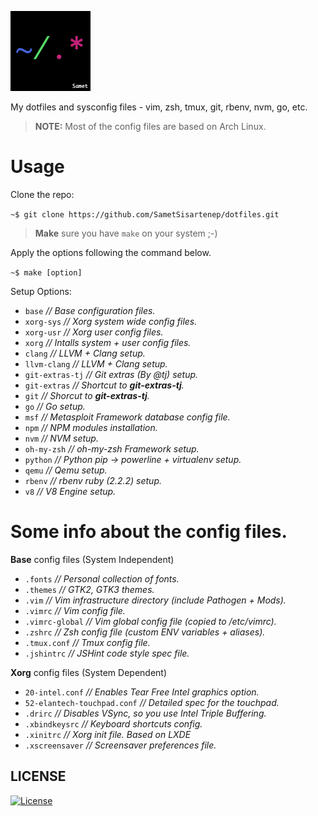 ![dotfiles logo](dotfiles-logo.png)

My dotfiles and sysconfig files - vim, zsh, tmux, git, rbenv, nvm, go, etc.

> **NOTE:**
> Most of the config files are based on Arch Linux.

# Usage

Clone the repo:

`~$ git clone https://github.com/SametSisartenep/dotfiles.git`

> **Make** sure you have `make` on your system ;-)

Apply the options following the command below.

`~$ make [option]`

Setup Options:

- `base` _// Base configuration files._
- `xorg-sys` _// Xorg system wide config files._
- `xorg-usr` _// Xorg user config files._
- `xorg` _// Intalls system + user config files._
- `clang` _// LLVM + Clang setup._
- `llvm-clang` _// LLVM + Clang setup._
- `git-extras-tj` _// Git extras (By @tj) setup._
- `git-extras` _// Shortcut to **git-extras-tj**._
- `git` _// Shorcut to **git-extras-tj**._
- `go` _// Go setup._
- `msf` _// Metasploit Framework database config file._
- `npm` _// NPM modules installation._
- `nvm` _// NVM setup._
- `oh-my-zsh` _// oh-my-zsh Framework setup._
- `python` _// Python pip -> powerline + virtualenv setup._
- `qemu` _// Qemu setup._
- `rbenv` _// rbenv ruby (2.2.2) setup._
- `v8` _// V8 Engine setup._

# Some info about the config files.

**Base** config files (System Independent)

- `.fonts` *// Personal collection of fonts.*
- `.themes` *// GTK2, GTK3 themes.*
- `.vim` *// Vim infrastructure directory (include Pathogen + Mods).*
- `.vimrc` *// Vim config file.*
- `.vimrc-global` *// Vim global config file (copied to /etc/vimrc).*
- `.zshrc` *// Zsh config file (custom ENV variables + aliases).*
- `.tmux.conf` *// Tmux config file.*
- `.jshintrc` *// JSHint code style spec file.*

**Xorg** config files (System Dependent)

- `20-intel.conf` *// Enables Tear Free Intel graphics option.*
- `52-elantech-touchpad.conf` *// Detailed spec for the touchpad.*
- `.drirc` *// Disables VSync, so you use Intel Triple Buffering.*
- `.xbindkeysrc` *// Keyboard shortcuts config.*
- `.xinitrc` *// Xorg init file. Based on LXDE*
- `.xscreensaver` *// Screensaver preferences file.*

## LICENSE

[![License](http://img.shields.io/badge/license-MIT-brightgreen.svg)](http://opensource.org/licenses/MIT)
